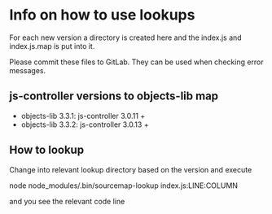 # Info on how to use lookups

For each new version a directory is created here and the index.js and index.js.map is put into it.

Please commit these files to GitLab. They can be used when checking error messages.

## js-controller versions to objects-lib map

* objects-lib 3.3.1: js-controller 3.0.11 +
* objects-lib 3.3.2: js-controller 3.0.13 +


## How to lookup

Change into relevant lookup directory based on the version and execute

node node_modules/.bin/sourcemap-lookup index.js:LINE:COLUMN

and you see the relevant code line